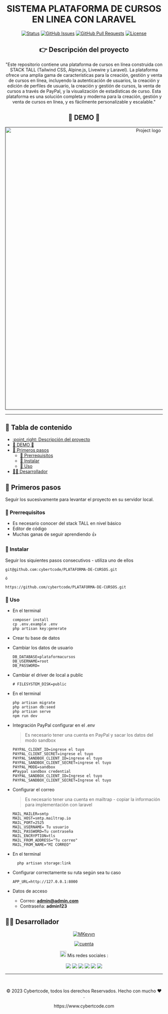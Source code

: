 <div align="center">

<h1> SISTEMA PLATAFORMA DE CURSOS EN LINEA CON LARAVEL  </h1>

[![Status](https://img.shields.io/badge/status-active-success.svg)]()
[![GitHub Issues](https://img.shields.io/github/issues/kylelobo/The-Documentation-Compendium.svg)](https://github.com/kylelobo/The-Documentation-Compendium/issues)
[![GitHub Pull Requests](https://img.shields.io/github/issues-pr/kylelobo/The-Documentation-Compendium.svg)](https://github.com/kylelobo/The-Documentation-Compendium/pulls)
[![License](https://img.shields.io/badge/license-MIT-blue.svg)](/LICENSE)

## :point_right: Descripción del proyecto <a name="point_right-descripción-del-proyecto-"></a>


<p>"Este repositorio contiene una plataforma de cursos en línea construida con STACK TALL (Tailwind CSS, Alpine.js, Livewire y Laravel). La plataforma ofrece una amplia gama de características para la creación, gestión y venta de cursos en línea, incluyendo la autenticación de usuarios, la creación y edición de perfiles de usuario, la creación y gestión de cursos, la venta de cursos a través de PayPal, y la visualización de estadísticas de curso. Esta plataforma es una solución completa y moderna para la creación, gestión y venta de cursos en línea, y es fácilmente personalizable y escalable."

## 🥇 DEMO 🥇 <a name="-demo--"></a>

</p>
</div>

<div align="center">
<p align="center">
  <a href="" rel="noopener">
 <img width=900px  src="./demo-plataforma-de-cursos.gif" alt="Project logo"></a>
</p>
</div>

---

<h2> 📝 Tabla de contenido </h2>

- [:point\_right: Descripción del proyecto ](#point_right-descripción-del-proyecto-)
- [🥇 DEMO 🥇 ](#-demo--)
- [🏁 Primeros pasos ](#-primeros-pasos-)
  - [:dart: Prerrequisitos ](#dart-prerrequisitos-)
  - [🚀 Instalar ](#-instalar-)
  - [🎈 Uso ](#-uso-)
- [👨‍💻 Desarrollador](#-desarrollador)

## 🏁 Primeros pasos <a name="-primeros-pasos-"></a>

Seguir los sucesivamente para levantar el proyecto en su servidor local.

### :dart: Prerrequisitos <a name="dart-prerrequisitos-"></a>

-   Es necesario conocer del stack TALL en nivel básico
-   Editor de código
-   Muchas ganas de seguir aprendiendo 👍

### 🚀 Instalar <a name="-instalar-"></a>

Seguir los siquientes pasos consecutivos - utiliza uno de ellos

```
git@github.com:cybertcode/PLATAFORMA-DE-CURSOS.git

ó

https://github.com/cybertcode/PLATAFORMA-DE-CURSOS.git

```

### 🎈 Uso <a name="-uso-"></a>

-   En el terminal

    ```
    composer install
    cp .env.example .env
    php artisan key:generate
    ```

-   Crear tu base de datos
-   Cambiar los datos de usuario

    ```
    DB_DATABASE=plataformacursos
    DB_USERNAME=root
    DB_PASSWORD=
    ```

-   Cambiar el driver de local a public

    ```
    # FILESYSTEM_DISK=public
    ```

-   En el terminal

    ```
    php artisan migrate
    php artisan db:seed
    php artisan serve
    npm run dev
    ```

-   Integración PayPal configurar en el .env

    > Es necesario tener una cuenta en PayPal y sacar los datos del modo sandbox

    ```
    PAYPAL_CLIENT_ID=ingrese el tuyo
    PAYPAL_CLIENT_SECRET=ingrese el tuyo
    PAYPAL_SANDBOX_CLIENT_ID=ingrese el tuyo
    PAYPAL_SANDBOX_CLIENT_SECRET=ingrese el tuyo
    PAYPAL_MODE=sandbox
    #Paypal sandbox credential
    PAYPAL_SANDBOX_CLIENT_ID=Ingrese el tuyo
    PAYPAL_SANDBOX_CLIENT_SECRET=Ingrese el tuyo
    ```

-   Configurar el correo

    > Es necesario tener una cuenta en mailtrap - copiar la información para implementación con laravel

    ```
    MAIL_MAILER=smtp
    MAIL_HOST=smtp.mailtrap.io
    MAIL_PORT=2525
    MAIL_USERNAME= Tu usuario
    MAIL_PASSWORD=Tu contraseña
    MAIL_ENCRYPTION=tls
    MAIL_FROM_ADDRESS="Tu correo"
    MAIL_FROM_NAME="MI CORREO"

    ```

-   En el terminal
    ```
      php artisan storage:link
    ```
-   Configurar correctamente su ruta según sea tu caso

    ```
    APP_URL=http://127.0.0.1:8000
    ```

-   Datos de acceso
    -   Correo: **admin@admin.com**
    -   Contraseña: **admin123**

## 👨‍💻 Desarrollador<a name="desarrollador"></a>

<div  align="center">

[![MKevyn](https://readme-typing-svg.demolab.com?font=Fira+Code&weight=500&size=18&pause=1&multiline=true&width=435&lines=Ing.+MKevyn+%7C+BackEnd+developer;+%7B%7B+Codeo+y+luego+existo+%7D%7D)](https://github.com/cybertcode)

[![cuenta](https://github-widgetbox.vercel.app/api/profile?username=cybertcode&data=followers,repositories,stars,commits&theme=nautilus)](https://github.com/cybertcode)

<p align="center">
  <img src="https://raw.githubusercontent.com/MartinHeinz/MartinHeinz/master/wave.gif" width="20px"> Mis redes sociales :<br/><br/>
    <a href="https://www.linkedin.com/in/marvyn-kevyn-huanca-hilario-a12699b7/"><img src="https://img.shields.io/badge/linkedin-0077B5.svg?style=for-the-badge&logo=linkedin&logoColor=white"/></a>
    <a href="https://www.facebook.com/profile.php?id=100047330599374"><img src="https://img.shields.io/badge/facebook-1D4292.svg?style=for-the-badge&logo=facebook&logoColor=white"/></a>
    <a href="https://gitlab.com/cybert22"><img src="https://img.shields.io/badge/gitlab-1D4292.svg?style=for-the-badge&logo=gitlab"/></a>
    <a href="https://www.instagram.com/mkevynhh"><img src="https://img.shields.io/badge/instagram-E4405F.svg?style=for-the-badge&logo=instagram&logoColor=white"/></a>
    <a href="https://www.twitch.tv/cybert22"><img src="https://img.shields.io/badge/twitch-9146FF.svg?style=for-the-badge&logo=twitch&logoColor=white"/></a>
    <a href="https://twitter.com/Kevyn94"><img src="https://img.shields.io/badge/twitter-1DA1F2.svg?style=for-the-badge&logo=twitter&logoColor=white"/></a>
</p>

</div>

---

</br>
<div align="center">
<p align="center"> © 2023 Cybertcode, todos los derechos Reservados. Hecho con mucho ❤️ . </p>
<p align="center">
https://www.cybertcode.com
</p>
</div>

